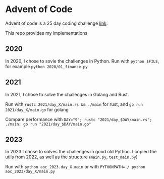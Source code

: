 # Advent of Code

Advent of code is a 25 day coding challenge [link](https://adventofcode.com/).

This repo provides my implementations

## 2020

In 2020, I chose to sovle the challenges in Python. Run with `python $FILE`, for example `python 2020/01_finance.py`

## 2021

In 2021, I chose to solve the challenges in Golang and Rust.

Run with `rustc 2021/day_X/main.rs && ./main` for rust, and `go run 2021/day_X/main.go` for golang

Compare performance with `DAY="9"; rustc "2021/day_$DAY/main.rs"; ./main; go run "2021/day_$DAY/main.go"`


## 2023

In 2023 I chose to solves the challenges in good old Python.
I copied the utils from 2022, as well as the structure (`main.py`, `test_main.py`)

Run with `python aoc_2023.day_X.main` or with `PYTHONPATH=./ python aoc_2023/day_X/main.py`
